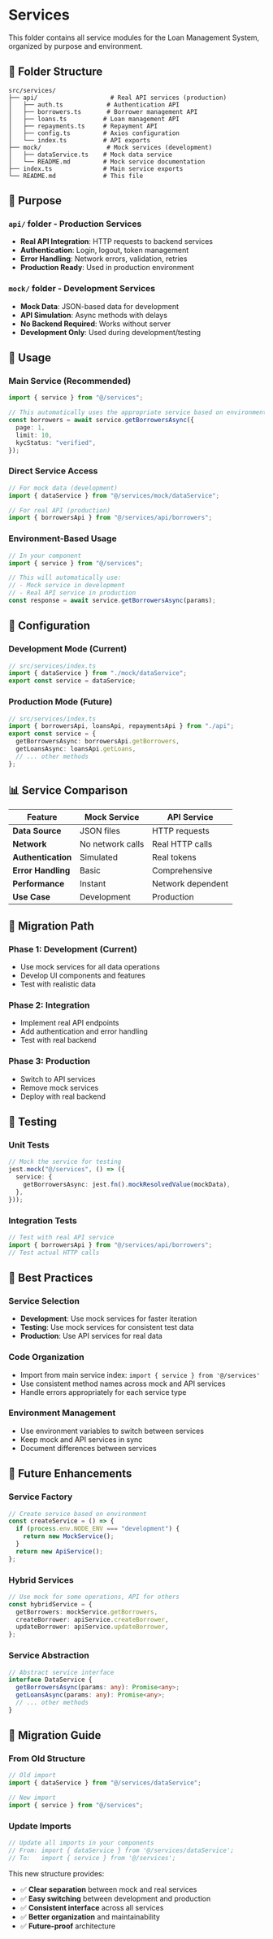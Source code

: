 # Services

This folder contains all service modules for the Loan Management System, organized by purpose and environment.

## 📁 Folder Structure

```
src/services/
├── api/                    # Real API services (production)
│   ├── auth.ts            # Authentication API
│   ├── borrowers.ts       # Borrower management API
│   ├── loans.ts          # Loan management API
│   ├── repayments.ts     # Repayment API
│   ├── config.ts         # Axios configuration
│   └── index.ts          # API exports
├── mock/                  # Mock services (development)
│   ├── dataService.ts    # Mock data service
│   └── README.md         # Mock service documentation
├── index.ts              # Main service exports
└── README.md             # This file
```

## 🎯 Purpose

### **`api/` folder - Production Services**

- **Real API Integration**: HTTP requests to backend services
- **Authentication**: Login, logout, token management
- **Error Handling**: Network errors, validation, retries
- **Production Ready**: Used in production environment

### **`mock/` folder - Development Services**

- **Mock Data**: JSON-based data for development
- **API Simulation**: Async methods with delays
- **No Backend Required**: Works without server
- **Development Only**: Used during development/testing

## 🚀 Usage

### **Main Service (Recommended)**

```typescript
import { service } from "@/services";

// This automatically uses the appropriate service based on environment
const borrowers = await service.getBorrowersAsync({
  page: 1,
  limit: 10,
  kycStatus: "verified",
});
```

### **Direct Service Access**

```typescript
// For mock data (development)
import { dataService } from "@/services/mock/dataService";

// For real API (production)
import { borrowersApi } from "@/services/api/borrowers";
```

### **Environment-Based Usage**

```typescript
// In your component
import { service } from "@/services";

// This will automatically use:
// - Mock service in development
// - Real API service in production
const response = await service.getBorrowersAsync(params);
```

## 🔧 Configuration

### **Development Mode (Current)**

```typescript
// src/services/index.ts
import { dataService } from "./mock/dataService";
export const service = dataService;
```

### **Production Mode (Future)**

```typescript
// src/services/index.ts
import { borrowersApi, loansApi, repaymentsApi } from "./api";
export const service = {
  getBorrowersAsync: borrowersApi.getBorrowers,
  getLoansAsync: loansApi.getLoans,
  // ... other methods
};
```

## 📊 Service Comparison

| Feature            | Mock Service     | API Service       |
| ------------------ | ---------------- | ----------------- |
| **Data Source**    | JSON files       | HTTP requests     |
| **Network**        | No network calls | Real HTTP calls   |
| **Authentication** | Simulated        | Real tokens       |
| **Error Handling** | Basic            | Comprehensive     |
| **Performance**    | Instant          | Network dependent |
| **Use Case**       | Development      | Production        |

## 🔄 Migration Path

### **Phase 1: Development (Current)**

- Use mock services for all data operations
- Develop UI components and features
- Test with realistic data

### **Phase 2: Integration**

- Implement real API endpoints
- Add authentication and error handling
- Test with real backend

### **Phase 3: Production**

- Switch to API services
- Remove mock services
- Deploy with real backend

## 🧪 Testing

### **Unit Tests**

```typescript
// Mock the service for testing
jest.mock("@/services", () => ({
  service: {
    getBorrowersAsync: jest.fn().mockResolvedValue(mockData),
  },
}));
```

### **Integration Tests**

```typescript
// Test with real API service
import { borrowersApi } from "@/services/api/borrowers";
// Test actual HTTP calls
```

## 🎯 Best Practices

### **Service Selection**

- **Development**: Use mock services for faster iteration
- **Testing**: Use mock services for consistent test data
- **Production**: Use API services for real data

### **Code Organization**

- Import from main service index: `import { service } from '@/services'`
- Use consistent method names across mock and API services
- Handle errors appropriately for each service type

### **Environment Management**

- Use environment variables to switch between services
- Keep mock and API services in sync
- Document differences between services

## 🔮 Future Enhancements

### **Service Factory**

```typescript
// Create service based on environment
const createService = () => {
  if (process.env.NODE_ENV === "development") {
    return new MockService();
  }
  return new ApiService();
};
```

### **Hybrid Services**

```typescript
// Use mock for some operations, API for others
const hybridService = {
  getBorrowers: mockService.getBorrowers,
  createBorrower: apiService.createBorrower,
  updateBorrower: apiService.updateBorrower,
};
```

### **Service Abstraction**

```typescript
// Abstract service interface
interface DataService {
  getBorrowersAsync(params: any): Promise<any>;
  getLoansAsync(params: any): Promise<any>;
  // ... other methods
}
```

## 📝 Migration Guide

### **From Old Structure**

```typescript
// Old import
import { dataService } from "@/services/dataService";

// New import
import { service } from "@/services";
```

### **Update Imports**

```typescript
// Update all imports in your components
// From: import { dataService } from '@/services/dataService';
// To:   import { service } from '@/services';
```

This new structure provides:

- ✅ **Clear separation** between mock and real services
- ✅ **Easy switching** between development and production
- ✅ **Consistent interface** across all services
- ✅ **Better organization** and maintainability
- ✅ **Future-proof** architecture
